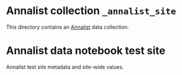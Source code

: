 # Annalist collection `_annalist_site`

This directory contains an [Annalist](http://annalist.net) data collection.

# Annalist data notebook test site

Annalist test site metadata and site-wide values.
